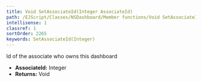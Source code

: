 ```yaml
---
title: Void SetAssociateId(Integer AssociateId)
path: /EJScript/Classes/NSDashboard/Member functions/Void SetAssociateId(Integer p_0)
intellisense: 1
classref: 1
sortOrder: 2265
keywords: SetAssociateId(Integer)
---
```



Id of the associate who owns this dashboard



* **AssociateId:** Integer
* **Returns:** Void


